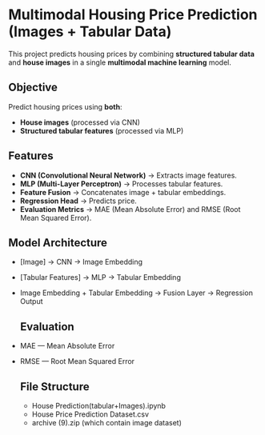 #  Multimodal Housing Price Prediction (Images + Tabular Data)

This project predicts housing prices by combining **structured tabular data** and **house images** in a single **multimodal machine learning** model.

## Objective
Predict housing prices using **both**:
-  **House images** (processed via CNN)
-  **Structured tabular features** (processed via MLP)

##  Features
- **CNN (Convolutional Neural Network)** → Extracts image features.
- **MLP (Multi-Layer Perceptron)** → Processes tabular features.
- **Feature Fusion** → Concatenates image + tabular embeddings.
- **Regression Head** → Predicts price.
- **Evaluation Metrics** → MAE (Mean Absolute Error) and RMSE (Root Mean Squared Error).

##  Model Architecture
- [Image] → CNN → Image Embedding
- [Tabular Features] → MLP → Tabular Embedding
- Image Embedding + Tabular Embedding → Fusion Layer → Regression Output
  
  ##  Evaluation
- MAE — Mean Absolute Error
- RMSE — Root Mean Squared Error

  ## File Structure
  - House Prediction(tabular+Images).ipynb
  - House Price Prediction Dataset.csv
  - archive (9).zip (which contain image dataset)


